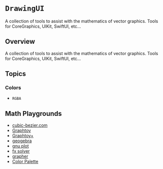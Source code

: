 # ``DrawingUI``

A collection of tools to assist with the mathematics of vector graphics. Tools for CoreGraphics, UIKit, SwiftUI, etc...

## Overview

A collection of tools to assist with the mathematics of vector graphics. Tools for CoreGraphics, UIKit, SwiftUI, etc...

## Topics

### Colors

- ``RGBA``



## Math Playgrounds
* [cubic-bezier.com](https://cubic-bezier.com/#.17,.67,.83,.67)
* [Graphtoy](https://graphtoy.com/)
* [Graphtoy+](https://graphtoy-plus.csprance.com/)
* [geogebra](https://www.geogebra.org/graphing)
* [gnu plot](http://www.gnuplot.info/)
* [fx solver](https://www.fxsolver.com/)
* [grapher](https://support.apple.com/guide/grapher/welcome/mac)
* [Color Palette](https://github.com/thi-ng/cgg) 